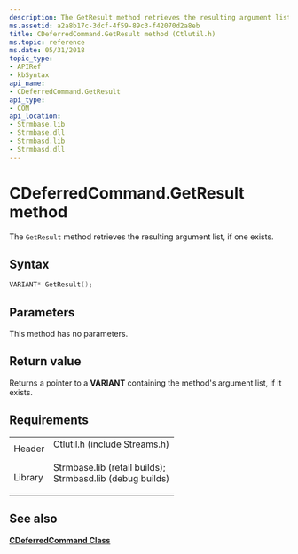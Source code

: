 ```yaml
---
description: The GetResult method retrieves the resulting argument list, if one exists.
ms.assetid: a2a8b17c-3dcf-4f59-89c3-f42070d2a8eb
title: CDeferredCommand.GetResult method (Ctlutil.h)
ms.topic: reference
ms.date: 05/31/2018
topic_type: 
- APIRef
- kbSyntax
api_name: 
- CDeferredCommand.GetResult
api_type: 
- COM
api_location: 
- Strmbase.lib
- Strmbase.dll
- Strmbasd.lib
- Strmbasd.dll
---
```


# CDeferredCommand.GetResult method

The `GetResult` method retrieves the resulting argument list, if one exists.

## Syntax


```C++
VARIANT* GetResult();
```



## Parameters

This method has no parameters.

## Return value

Returns a pointer to a **VARIANT** containing the method's argument list, if it exists.

## Requirements



|                    |                                                                                                                                                                                            |
|--------------------|--------------------------------------------------------------------------------------------------------------------------------------------------------------------------------------------|
| Header<br/>  | <dl> <dt>Ctlutil.h (include Streams.h)</dt> </dl>                                                                                   |
| Library<br/> | <dl> <dt>Strmbase.lib (retail builds); </dt> <dt>Strmbasd.lib (debug builds)</dt> </dl> |



## See also

<dl> <dt>

[**CDeferredCommand Class**](cdeferredcommand.md)
</dt> </dl>

 

 




